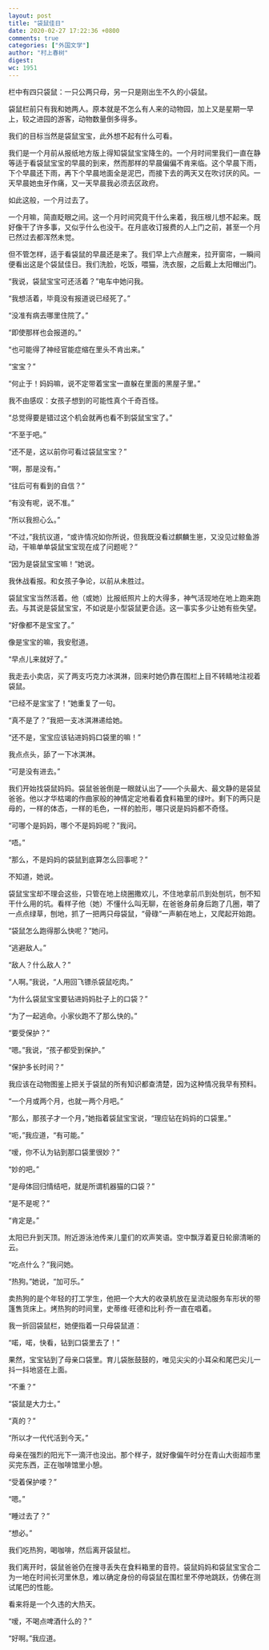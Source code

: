 ```yaml
---
layout: post
title: "袋鼠佳日"
date: 2020-02-27 17:22:36 +0800
comments: true
categories: ["外国文学"]
author: "村上春树"
digest: 
wc: 1951
---
```

<p>栏中有四只袋鼠：一只公两只母，另一只是刚出生不久的小袋鼠。</p><p>袋鼠栏前只有我和她两人。原本就是不怎么有人来的动物园，加上又是星期一早上，较之进园<!--more-->的游客，动物数量倒多得多。</p><p>我们的目标当然是袋鼠宝宝，此外想不起有什么可看。</p><p>我们是一个月前从报纸地方版上得知袋鼠宝宝降生的。一个月时间里我们一直在静等适于看袋鼠宝宝的早晨的到来，然而那样的早晨偏偏不肯来临。这个早晨下雨，下个早晨还下雨，再下个早晨地面全是泥巴，而接下去的两天又在吹讨厌的风。一天早晨她虫牙作痛，又一天早晨我必须去区政府。</p><p>如此这般，一个月过去了。</p><p>一个月嘛，简直眨眼之间。这一个月时间究竟干什么来着，我压根儿想不起来。既好像干了许多事，又似乎什么也没干。在月底收订报费的人上门之前，甚至一个月已然过去都浑然未觉。</p><p>但不管怎样，适于看袋鼠的早晨还是来了。我们早上六点醒来，拉开窗帘，一瞬间便看出这是个袋鼠佳日。我们洗脸，吃饭，喂猫，洗衣服，之后戴上太阳帽出门。</p><p>“我说，袋鼠宝宝可还活着？”电车中她问我。</p><p>“我想活着，毕竟没有报道说已经死了。”</p><p>“没准有病去哪里住院了。”</p><p>“即使那样也会报道的。”</p><p>“也可能得了神经官能症缩在里头不肯出来。”</p><p>“宝宝？”</p><p>“何止于！妈妈嘛，说不定带着宝宝一直躲在里面的黑屋子里。”</p><p>我不由感叹：女孩子想到的可能性真个千奇百怪。</p><p>“总觉得要是错过这个机会就再也看不到袋鼠宝宝了。”</p><p>“不至于吧。”</p><p>“还不是，这以前你可看过袋鼠宝宝？”</p><p>“啊，那是没有。”</p><p>“往后可有看到的自信？”</p><p>“有没有呢，说不准。”</p><p>“所以我担心么。”</p><p>“不过，”我抗议道，“或许情况如你所说，但我既没看过麒麟生崽，又没见过鲸鱼游动，干嘛单单袋鼠宝宝现在成了问题呢？”</p><p>“因为是袋鼠宝宝嘛！”她说。</p><p>我休战看报。和女孩子争论，以前从未胜过。</p><p>袋鼠宝宝当然活着。他（或她）比报纸照片上的大得多，神气活现地在地上跑来跑去。与其说是袋鼠宝宝，不如说是小型袋鼠更合适。这一事实多少让她有些失望。</p><p>“好像都不是宝宝了。”</p><p>像是宝宝的嘛，我安慰道。</p><p>“早点儿来就好了。”</p><p>我走去小卖店，买了两支巧克力冰淇淋，回来时她仍靠在围栏上目不转睛地注视着袋鼠。</p><p>“已经不是宝宝了！”她重复了一句。</p><p>“真不是了？”我把一支冰淇淋递给她。</p><p>“还不是，宝宝应该钻进妈妈口袋里的嘛！”</p><p>我点点头，舔了一下冰淇淋。</p><p>“可是没有进去。”</p><p>我们开始找袋鼠妈妈。袋鼠爸爸倒是一眼就认出了——个头最大、最文静的是袋鼠爸爸。他以才华枯竭的作曲家般的神情定定地看着食料箱里的绿叶。剩下的两只是母的，一样的体态，一样的毛色，一样的脸形，哪只说是妈妈都不奇怪。</p><p>“可哪个是妈妈，哪个不是妈妈呢？”我问。</p><p>“唔。”</p><p>“那么，不是妈妈的袋鼠到底算怎么回事呢？”</p><p>不知道，她说。</p><p>袋鼠宝宝却不理会这些，只管在地上绕圈撒欢儿，不住地拿前爪到处刨坑，刨不知干什么用的坑。看样子他（她）不懂什么叫无聊，在爸爸身前身后跑了几圈，嚼了一点点绿草，刨地，抓了一把两只母袋鼠，“骨碌”一声躺在地上，又爬起开始跑。</p><p>“袋鼠怎么跑得那么快呢？”她问。</p><p>“逃避敌人。”</p><p>“敌人？什么敌人？”</p><p>“人啊。”我说，“人用回飞镖杀袋鼠吃肉。”</p><p>“为什么袋鼠宝宝要钻进妈妈肚子上的口袋？”</p><p>“为了一起逃命。小家伙跑不了那么快的。”</p><p>“要受保护？”</p><p>“嗯。”我说，“孩子都受到保护。”</p><p>“保护多长时间？”</p><p>我应该在动物图鉴上把关于袋鼠的所有知识都查清楚，因为这种情况我早有预料。</p><p>“一个月或两个月，也就一两个月吧。”</p><p>“那么，那孩子才一个月，”她指着袋鼠宝宝说，“理应钻在妈妈的口袋里。”</p><p>“呃，”我应道，“有可能。”</p><p>“嗳，你不认为钻到那口袋里很妙？”</p><p>“妙的吧。”</p><p>“是母体回归情结吧，就是所谓机器猫的口袋？”</p><p>“是不是呢？”</p><p>“肯定是。”</p><p>太阳已升到天顶。附近游泳池传来儿童们的欢声笑语。空中飘浮着夏日轮廓清晰的云。</p><p>“吃点什么？”我问她。</p><p>“热狗。”她说，“加可乐。”</p><p>卖热狗的是个年轻的打工学生，他把一个大大的收录机放在呈流动服务车形状的带篷售货床上。烤热狗的时间里，史蒂维·旺德和比利·乔一直在唱着。</p><p>我一折回袋鼠栏，她便指着一只母袋鼠道：</p><p>“喏，喏，快看，钻到口袋里去了！”</p><p>果然，宝宝钻到了母亲口袋里。育儿袋胀鼓鼓的，唯见尖尖的小耳朵和尾巴尖儿一抖一抖地竖在上面。</p><p>“不重？”</p><p>“袋鼠是大力士。”</p><p>“真的？”</p><p>“所以才一代代活到今天。”</p><p>母亲在强烈的阳光下一滴汗也没出。那个样子，就好像偏午时分在青山大街超市里买完东西，正在咖啡馆里小憩。</p><p>“受着保护喽？”</p><p>“嗯。”</p><p>“睡过去了？”</p><p>“想必。”</p><p>我们吃热狗，喝咖啡，然后离开袋鼠栏。</p><p>我们离开时，袋鼠爸爸仍在搜寻丢失在食料箱里的音符。袋鼠妈妈和袋鼠宝宝合二为一地在时间长河里休息，难以确定身份的母袋鼠在围栏里不停地跳跃，仿佛在测试尾巴的性能。</p><p>看来将是一个久违的大热天。</p><p>“嗳，不喝点啤酒什么的？”</p><p>“好啊。”我应道。</p>
